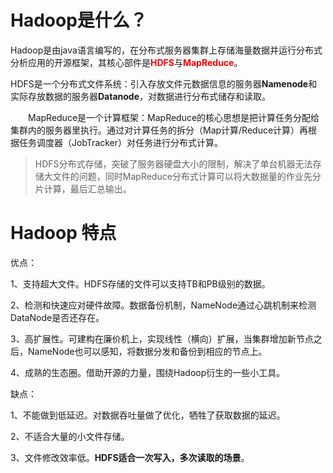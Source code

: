 

# Hadoop是什么？

Hadoop是由java语言编写的，在分布式服务器集群上存储海量数据并运行分布式分析应用的开源框架，其核心部件是<font color=red>**HDFS**</font>与<font color=red>**MapReduce**</font>。

​       HDFS是一个分布式文件系统：引入存放文件元数据信息的服务器**Namenode**和实际存放数据的服务器**Datanode**，对数据进行分布式储存和读取。

　　MapReduce是一个计算框架：MapReduce的核心思想是把计算任务分配给集群内的服务器里执行。通过对计算任务的拆分（Map计算/Reduce计算）再根据任务调度器（JobTracker）对任务进行分布式计算。

> HDFS分布式存储，突破了服务器硬盘大小的限制，解决了单台机器无法存储大文件的问题，同时MapReduce分布式计算可以将大数据量的作业先分片计算，最后汇总输出。



# Hadoop 特点

优点：

1、支持超大文件。HDFS存储的文件可以支持TB和PB级别的数据。

2、检测和快速应对硬件故障。数据备份机制，NameNode通过心跳机制来检测DataNode是否还存在。

3、高扩展性。可建构在廉价机上，实现线性（横向）扩展，当集群增加新节点之后，NameNode也可以感知，将数据分发和备份到相应的节点上。

4、成熟的生态圈。借助开源的力量，围绕Hadoop衍生的一些小工具。

缺点：

1、不能做到低延迟。对数据吞吐量做了优化，牺牲了获取数据的延迟。

2、不适合大量的小文件存储。

3、文件修改效率低。**HDFS适合一次写入，多次读取的场景**。




